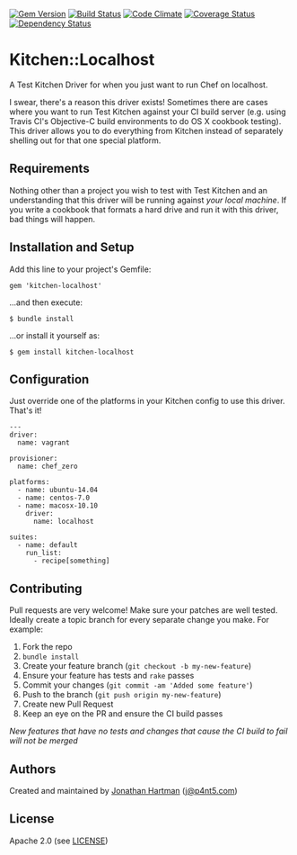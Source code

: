 [![Gem Version](https://badge.fury.io/rb/kitchen-localhost.png)](http://badge.fury.io/rb/kitchen-localhost)
[![Build Status](https://travis-ci.org/test-kitchen/kitchen-localhost.png?branch=master)](https://travis-ci.org/test-kitchen/kitchen-localhost)
[![Code Climate](https://codeclimate.com/github/test-kitchen/kitchen-localhost.png)](https://codeclimate.com/github/test-kitchen/kitchen-localhost)
[![Coverage Status](https://coveralls.io/repos/test-kitchen/kitchen-localhost/badge.png)](https://coveralls.io/r/test-kitchen/kitchen-localhost)
[![Dependency Status](https://gemnasium.com/test-kitchen/kitchen-localhost.png)](https://gemnasium.com/test-kitchen/kitchen-localhost)

Kitchen::Localhost
==================

A Test Kitchen Driver for when you just want to run Chef on localhost.

I swear, there's a reason this driver exists! Sometimes there are cases where
you want to run Test Kitchen against your CI build server (e.g. using Travis
CI's Objective-C build environments to do OS X cookbook testing). This driver
allows you to do everything from Kitchen instead of separately shelling out
for that one special platform.

Requirements
------------

Nothing other than a project you wish to test with Test Kitchen and an
understanding that this driver will be running against _your local machine_. If
you write a cookbook that formats a hard drive and run it with this driver, bad
things will happen.

Installation and Setup
----------------------

Add this line to your project's Gemfile:

    gem 'kitchen-localhost'

...and then execute:

    $ bundle install

...or install it yourself as:

    $ gem install kitchen-localhost

Configuration
-------------

Just override one of the platforms in your Kitchen config to use this driver.
That's it!

    ---
    driver:
      name: vagrant

    provisioner:
      name: chef_zero

    platforms:
      - name: ubuntu-14.04
      - name: centos-7.0
      - name: macosx-10.10
        driver:
          name: localhost

    suites:
      - name: default
        run_list:
          - recipe[something]

Contributing
------------

Pull requests are very welcome! Make sure your patches are well tested. Ideally
create a topic branch for every separate change you make. For example:

1. Fork the repo
2. `bundle install`
3. Create your feature branch (`git checkout -b my-new-feature`)
4. Ensure your feature has tests and `rake` passes
5. Commit your changes (`git commit -am 'Added some feature'`)
6. Push to the branch (`git push origin my-new-feature`)
7. Create new Pull Request
8. Keep an eye on the PR and ensure the CI build passes

_New features that have no tests and changes that cause the CI build to fail
will not be merged_

Authors
-------

Created and maintained by [Jonathan Hartman][author] (<j@p4nt5.com>)

License
-------

Apache 2.0 (see [LICENSE][license])

[author]:           https://github.com/roboticcheese
[issues]:           https://github.com/roboticcheese/kitchen-localhost/issues
[license]:          https://github.com/roboticcheese/kitchen-localhost/blob/master/LICENSE
[repo]:             https://github.com/roboticcheese/kitchen-localhost
[driver_usage]:     http://docs.kitchen-ci.org/drivers/usage
[chef_omnibus_dl]:  http://www.getchef.com/chef/install/
